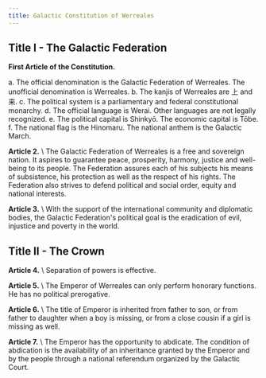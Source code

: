 ```yaml
---
title: Galactic Constitution of Werreales
---
```


## Title I - The Galactic Federation

**First Article of the Constitution.**

a. The official denomination is the Galactic Federation of Werreales. The unofficial denomination is Werreales.
b. The kanjis of Werreales are 上 and 来.
c. The political system is a parliamentary and federal constitutional monarchy.
d. The official language is Werai. Other languages are not legally recognized.
e. The political capital is Shinkyō. The economic capital is Tōbe.
f. The national flag is the Hinomaru. The national anthem is the Galactic March.

**Article 2.** \\
The Galactic Federation of Werreales is a free and sovereign nation. It aspires to guarantee peace, prosperity, harmony, justice and well-being to its people. The Federation assures each of his subjects his means of subsistence, his protection as well as the respect of his rights. The Federation also strives to defend political and social order, equity and national interests.

**Article 3.** \\
With the support of the international community and diplomatic bodies, the Galactic Federation's political goal is the eradication of evil, injustice and poverty in the world.

## Title II - The Crown

**Article 4.** \\
Separation of powers is effective.

**Article 5.** \\
The Emperor of Werreales can only perform honorary functions. He has no political prerogative.

**Article 6.** \\
The title of Emperor is inherited from father to son, or from father to daughter when a boy is missing, or from a close cousin if a girl is missing as well.

**Article 7.** \\
The Emperor has the opportunity to abdicate. The condition of abdication is the availability of an inheritance granted by the Emperor and by the people through a national referendum organized by the Galactic Court.